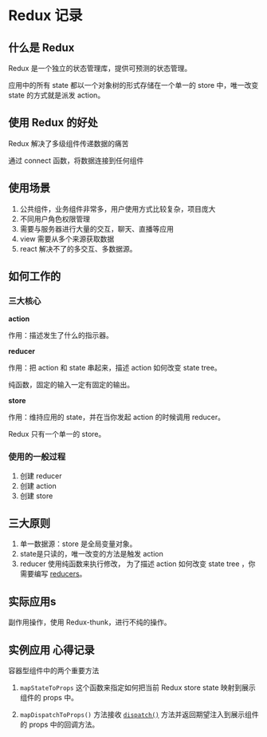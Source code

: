 # Redux 记录

## 什么是 Redux

Redux 是一个独立的状态管理库，提供可预测的状态管理。

应用中的所有 state 都以一个对象树的形式存储在一个单一的 store 中，唯一改变 state 的方式就是派发 action。

## 使用 Redux 的好处

Redux 解决了多级组件传递数据的痛苦

通过 connect 函数，将数据连接到任何组件

## 使用场景

1. 公共组件，业务组件非常多，用户使用方式比较复杂，项目庞大
2. 不同用户角色权限管理
3. 需要与服务器进行大量的交互，聊天、直播等应用
4. view 需要从多个来源获取数据
5. react 解决不了的多交互、多数据源。

## 如何工作的

### 三大核心

**action**

作用：描述发生了什么的指示器。

**reducer**

作用：把 action 和 state 串起来，描述 action 如何改变 state tree。

纯函数，固定的输入一定有固定的输出。

**store**

作用：维持应用的 state，并在当你发起 action 的时候调用 reducer。

Redux 只有一个单一的 store。

### 使用的一般过程

1. 创建 reducer
2. 创建 action
3. 创建 store

## 三大原则

1. 单一数据源：store 是全局变量对象。
2. state是只读的，唯一改变的方法是触发 action
3. reducer 使用纯函数来执行修改， 为了描述 action 如何改变 state tree ，你需要编写 [reducers](https://cn.redux.js.org/docs/Glossary.html#reducer)。

## 实际应用s

副作用操作，使用 Redux-thunk，进行不纯的操作。

## 实例应用 心得记录

容器型组件中的两个重要方法

1.  `mapStateToProps` 这个函数来指定如何把当前 Redux store state 映射到展示组件的 props 中。

2. `mapDispatchToProps()` 方法接收 [`dispatch()`](https://www.reduxjs.cn/api/store#dispatch) 方法并返回期望注入到展示组件的 props 中的回调方法。

